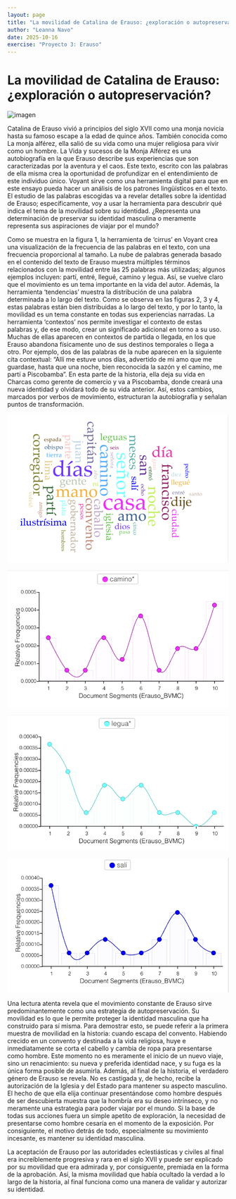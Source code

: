 ```yaml
---
layout: page
title: "La movilidad de Catalina de Erauso: ¿exploración o autopreservación?"
author: "Leanna Navo"
date: 2025-10-16
exercise: "Proyecto 3: Erauso"
---
```


# La movilidad de Catalina de Erauso: ¿exploración o autopreservación?

![imagen](URL)

Catalina de Erauso vivió a principios del siglo XVII como una monja novicia hasta su famoso escape a la edad de quince años. También conocida como La monja alférez, ella salió de su vida como una mujer religiosa para vivir como un hombre. La Vida y sucesos de la Monja Alférez es una autobiografía en la que Erauso describe sus experiencias que son caracterizadas por la aventura y el caos. Este texto, escrito con las palabras de ella misma crea la oportunidad de profundizar en el entendimiento de este individuo único. Voyant sirve como una herramienta digital para que en este ensayo pueda hacer un análisis de los patrones lingüísticos en el texto. El estudio de las palabras escogidas va a revelar detalles sobre la identidad de Erauso; específicamente, voy a usar la herramienta para descubrir qué indica el tema de la movilidad sobre su identidad. ¿Representa una determinación de preservar su identidad masculina o meramente representa sus aspiraciones de viajar por el mundo?

Como se muestra en la figura 1, la herramienta de ‘cirrus’ en Voyant crea una visualización de la frecuencia de las palabras en el texto, con una frecuencia proporcional al tamaño. La nube de palabras generada basado en el contenido del texto de Erauso muestra múltiples términos relacionados con la movilidad entre las 25 palabras más utilizadas; algunos ejemplos incluyen: partí, entré, llegué, camino y legua. Así, se vuelve claro que el movimiento es un tema importante en la vida del autor. Además, la herramienta ‘tendencias’ muestra la distribución de una palabra determinada a lo largo del texto. Como se observa en las figuras 2, 3 y 4, estas palabras están bien distribuidas a lo largo del texto, y por lo tanto, la movilidad es un tema constante en todas sus experiencias narradas. La herramienta ‘contextos’ nos permite investigar el contexto de estas palabras y, de ese modo, crear un significado adicional en torno a su uso. Muchas de ellas aparecen en contextos de partida o llegada, en los que Erauso abandona físicamente uno de sus destinos temporales o llega a otro. Por ejemplo, dos de las palabras de la nube aparecen en la siguiente cita contextual: “Allí me estuve unos días, advertido de mi amo que me guardase, hasta que una noche, bien reconocida la sazón y el camino, me partí a Piscobamba”. En esta parte de la historia, ella deja su vida en Charcas como gerente de comercio y va a Piscobamba, donde creará una nueva identidad y olvidará todo de su vida anterior. Así, estos cambios, marcados por verbos de movimiento, estructuran la autobiografía y señalan puntos de transformación.

![figura1](https://raw.githubusercontent.com/dh-miami/SPA_410_Fall25/refs/heads/main/_posts/Proyecto3_Erauso/wordcloud.png)

![figura2](https://raw.githubusercontent.com/dh-miami/SPA_410_Fall25/refs/heads/main/_posts/Proyecto3_Erauso/CAmino.png)

![figura3](https://raw.githubusercontent.com/dh-miami/SPA_410_Fall25/refs/heads/main/_posts/Proyecto3_Erauso/legua.png)

![figura4](https://raw.githubusercontent.com/dh-miami/SPA_410_Fall25/refs/heads/main/_posts/Proyecto3_Erauso/Sali.png)

Una lectura atenta revela que el movimiento constante de Erauso sirve predominantemente como una estrategia de autopreservación. Su movilidad es lo que le permite proteger la identidad masculina que ha construido para sí misma. Para demostrar esto, se puede referir a la primera muestra de movilidad en la historia: cuando escapa del convento. Habiendo crecido en un convento y destinada a la vida religiosa, huye e inmediatamente se corta el cabello y cambia de ropa para presentarse como hombre. Este momento no es meramente el inicio de un nuevo viaje, sino un renacimiento: su nueva y preferida identidad nace, y su fuga es la única forma posible de asumirla. Además, al final de la historia, el verdadero género de Erauso se revela. No es castigada y, de hecho, recibe la autorización de la Iglesia y del Estado para mantener su aspecto masculino. El hecho de que ella elija continuar presentándose como hombre después de ser descubierta muestra que la hombría era su deseo intrínseco, y no meramente una estrategia para poder viajar por el mundo. Si la base de todas sus acciones fuera un simple apetito de exploración, la necesidad de presentarse como hombre cesaría en el momento de la exposición. Por consiguiente, el motivo detrás de todo, especialmente su movimiento incesante, es mantener su identidad masculina.

La aceptación de Erauso por las autoridades eclestiásticas y civiles al final era increíblemente progresiva y rara en el siglo XVII y puede ser explicado por su movilidad que era admirada y, por consiguente, premiada en la forma de la aprobación. Así, la misma movilidad que había ocultado la verdad a lo largo de la historia, al final funciona como una manera de validar y autorizar su identidad. 
